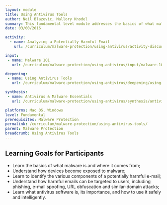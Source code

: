 ```yaml
---
layout: module
title: Using Antivirus Tools
author: Neil Blazevic, Mallory Knodel
summary: This fundamental level module addresses the basics of what malware is, how user devices can become exposed to it, and how to mitigate the risks that malware poses through safe behaviors, basic practices, and informed use of antivirus software.
date: 03/00/2016

activity:
  - name: Analyzing a Potentially Harmful Email
    url: /curriculum/malware-protection/using-antivirus/activity-discussion/analyzing-potentially-harmful-email/

input:
 - name: Malware 101
   url: /curriculum/malware-protection/using-antivirus/input/malware-101/

deepening:
 - name: Using Antivirus Tools
   url: /curriculum/malware-protection/using-antivirus/deepening/using-antivirus-tools/

synthesis:
 - name: Antivirus & Malware Essentials
   url: /curriculum/malware-protection/using-antivirus/synthesis/antivirus-malware-essentials/

platforms: Mac OS, Windows
level: Fundamental
prerequisites: Malware Protection
permalink: /curriculum/malware-protection/using-antivirus-tools/
parent: Malware Protection
breadcrumb: Using Antivirus Tools
---
```

## Learning Goals for Participants
- Learn the basics of what malware is and where it comes from;
- Understand how devices become exposed to malware;
- Learn to identify the various components of a potentially harmful e-mail;
- Understand how harmful emails can be targeted to users, including phishing, e-mail spoofing, URL obfuscation and similar-domain attacks;
- Learn what antivirus software is, its importance, and how to use it safely and intelligently.
<br><br>
